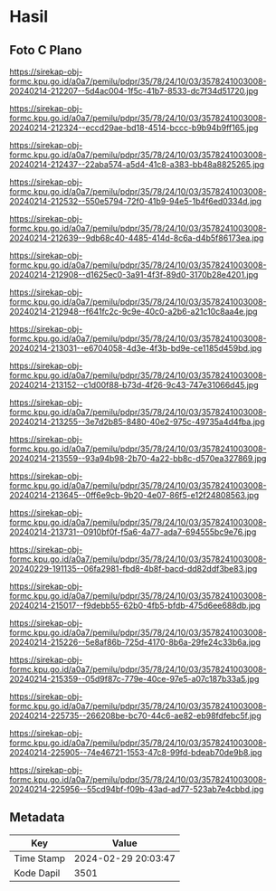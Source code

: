 # Hasil

## Foto C Plano

https://sirekap-obj-formc.kpu.go.id/a0a7/pemilu/pdpr/35/78/24/10/03/3578241003008-20240214-212207--5d4ac004-1f5c-41b7-8533-dc7f34d51720.jpg

https://sirekap-obj-formc.kpu.go.id/a0a7/pemilu/pdpr/35/78/24/10/03/3578241003008-20240214-212324--eccd29ae-bd18-4514-bccc-b9b94b9ff165.jpg

https://sirekap-obj-formc.kpu.go.id/a0a7/pemilu/pdpr/35/78/24/10/03/3578241003008-20240214-212437--22aba574-a5d4-41c8-a383-bb48a8825265.jpg

https://sirekap-obj-formc.kpu.go.id/a0a7/pemilu/pdpr/35/78/24/10/03/3578241003008-20240214-212532--550e5794-72f0-41b9-94e5-1b4f6ed0334d.jpg

https://sirekap-obj-formc.kpu.go.id/a0a7/pemilu/pdpr/35/78/24/10/03/3578241003008-20240214-212639--9db68c40-4485-414d-8c6a-d4b5f86173ea.jpg

https://sirekap-obj-formc.kpu.go.id/a0a7/pemilu/pdpr/35/78/24/10/03/3578241003008-20240214-212908--d1625ec0-3a91-4f3f-89d0-3170b28e4201.jpg

https://sirekap-obj-formc.kpu.go.id/a0a7/pemilu/pdpr/35/78/24/10/03/3578241003008-20240214-212948--f641fc2c-9c9e-40c0-a2b6-a21c10c8aa4e.jpg

https://sirekap-obj-formc.kpu.go.id/a0a7/pemilu/pdpr/35/78/24/10/03/3578241003008-20240214-213031--e6704058-4d3e-4f3b-bd9e-ce1185d459bd.jpg

https://sirekap-obj-formc.kpu.go.id/a0a7/pemilu/pdpr/35/78/24/10/03/3578241003008-20240214-213152--c1d00f88-b73d-4f26-9c43-747e31066d45.jpg

https://sirekap-obj-formc.kpu.go.id/a0a7/pemilu/pdpr/35/78/24/10/03/3578241003008-20240214-213255--3e7d2b85-8480-40e2-975c-49735a4d4fba.jpg

https://sirekap-obj-formc.kpu.go.id/a0a7/pemilu/pdpr/35/78/24/10/03/3578241003008-20240214-213559--93a94b98-2b70-4a22-bb8c-d570ea327869.jpg

https://sirekap-obj-formc.kpu.go.id/a0a7/pemilu/pdpr/35/78/24/10/03/3578241003008-20240214-213645--0ff6e9cb-9b20-4e07-86f5-e12f24808563.jpg

https://sirekap-obj-formc.kpu.go.id/a0a7/pemilu/pdpr/35/78/24/10/03/3578241003008-20240214-213731--0910bf0f-f5a6-4a77-ada7-694555bc9e76.jpg

https://sirekap-obj-formc.kpu.go.id/a0a7/pemilu/pdpr/35/78/24/10/03/3578241003008-20240229-191135--06fa2981-fbd8-4b8f-bacd-dd82ddf3be83.jpg

https://sirekap-obj-formc.kpu.go.id/a0a7/pemilu/pdpr/35/78/24/10/03/3578241003008-20240214-215017--f9debb55-62b0-4fb5-bfdb-475d6ee688db.jpg

https://sirekap-obj-formc.kpu.go.id/a0a7/pemilu/pdpr/35/78/24/10/03/3578241003008-20240214-215226--5e8af86b-725d-4170-8b6a-29fe24c33b6a.jpg

https://sirekap-obj-formc.kpu.go.id/a0a7/pemilu/pdpr/35/78/24/10/03/3578241003008-20240214-215359--05d9f87c-779e-40ce-97e5-a07c187b33a5.jpg

https://sirekap-obj-formc.kpu.go.id/a0a7/pemilu/pdpr/35/78/24/10/03/3578241003008-20240214-225735--266208be-bc70-44c6-ae82-eb98fdfebc5f.jpg

https://sirekap-obj-formc.kpu.go.id/a0a7/pemilu/pdpr/35/78/24/10/03/3578241003008-20240214-225905--74e46721-1553-47c8-99fd-bdeab70de9b8.jpg

https://sirekap-obj-formc.kpu.go.id/a0a7/pemilu/pdpr/35/78/24/10/03/3578241003008-20240214-225956--55cd94bf-f09b-43ad-ad77-523ab7e4cbbd.jpg


## Metadata

| Key        | Value               |
| ---------- | ------------------- |
| Time Stamp | 2024-02-29 20:03:47 |
| Kode Dapil | 3501                |



